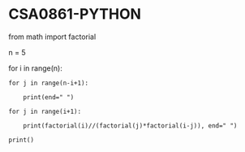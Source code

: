 # CSA0861-PYTHON
from math import factorial

n = 5

for i in range(n):

    for j in range(n-i+1):
 
        print(end=" ")
 
    for j in range(i+1):
 
        print(factorial(i)//(factorial(j)*factorial(i-j)), end=" ")

    print()
